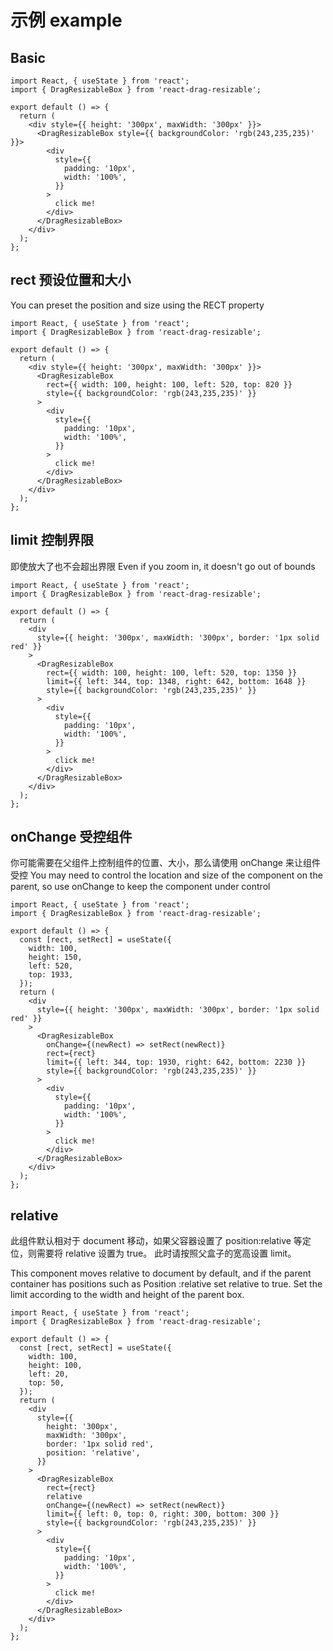 # 示例 example

## Basic

```tsx
import React, { useState } from 'react';
import { DragResizableBox } from 'react-drag-resizable';

export default () => {
  return (
    <div style={{ height: '300px', maxWidth: '300px' }}>
      <DragResizableBox style={{ backgroundColor: 'rgb(243,235,235)' }}>
        <div
          style={{
            padding: '10px',
            width: '100%',
          }}
        >
          click me!
        </div>
      </DragResizableBox>
    </div>
  );
};
```

## rect 预设位置和大小

You can preset the position and size using the RECT property

```tsx
import React, { useState } from 'react';
import { DragResizableBox } from 'react-drag-resizable';

export default () => {
  return (
    <div style={{ height: '300px', maxWidth: '300px' }}>
      <DragResizableBox
        rect={{ width: 100, height: 100, left: 520, top: 820 }}
        style={{ backgroundColor: 'rgb(243,235,235)' }}
      >
        <div
          style={{
            padding: '10px',
            width: '100%',
          }}
        >
          click me!
        </div>
      </DragResizableBox>
    </div>
  );
};
```

## limit 控制界限

即使放大了也不会超出界限
Even if you zoom in, it doesn't go out of bounds

```tsx
import React, { useState } from 'react';
import { DragResizableBox } from 'react-drag-resizable';

export default () => {
  return (
    <div
      style={{ height: '300px', maxWidth: '300px', border: '1px solid red' }}
    >
      <DragResizableBox
        rect={{ width: 100, height: 100, left: 520, top: 1350 }}
        limit={{ left: 344, top: 1348, right: 642, bottom: 1648 }}
        style={{ backgroundColor: 'rgb(243,235,235)' }}
      >
        <div
          style={{
            padding: '10px',
            width: '100%',
          }}
        >
          click me!
        </div>
      </DragResizableBox>
    </div>
  );
};
```

## onChange 受控组件

你可能需要在父组件上控制组件的位置、大小，那么请使用 onChange 来让组件受控
You may need to control the location and size of the component on the parent, so use onChange to keep the component under control

```tsx
import React, { useState } from 'react';
import { DragResizableBox } from 'react-drag-resizable';

export default () => {
  const [rect, setRect] = useState({
    width: 100,
    height: 150,
    left: 520,
    top: 1933,
  });
  return (
    <div
      style={{ height: '300px', maxWidth: '300px', border: '1px solid red' }}
    >
      <DragResizableBox
        onChange={(newRect) => setRect(newRect)}
        rect={rect}
        limit={{ left: 344, top: 1930, right: 642, bottom: 2230 }}
        style={{ backgroundColor: 'rgb(243,235,235)' }}
      >
        <div
          style={{
            padding: '10px',
            width: '100%',
          }}
        >
          click me!
        </div>
      </DragResizableBox>
    </div>
  );
};
```

## relative

此组件默认相对于 document 移动，如果父容器设置了 position:relative 等定位，则需要将 relative 设置为 true。
此时请按照父盒子的宽高设置 limit。

This component moves relative to document by default, and if the parent container has positions such as Position :relative set relative to true.
Set the limit according to the width and height of the parent box.

```tsx
import React, { useState } from 'react';
import { DragResizableBox } from 'react-drag-resizable';

export default () => {
  const [rect, setRect] = useState({
    width: 100,
    height: 100,
    left: 20,
    top: 50,
  });
  return (
    <div
      style={{
        height: '300px',
        maxWidth: '300px',
        border: '1px solid red',
        position: 'relative',
      }}
    >
      <DragResizableBox
        rect={rect}
        relative
        onChange={(newRect) => setRect(newRect)}
        limit={{ left: 0, top: 0, right: 300, bottom: 300 }}
        style={{ backgroundColor: 'rgb(243,235,235)' }}
      >
        <div
          style={{
            padding: '10px',
            width: '100%',
          }}
        >
          click me!
        </div>
      </DragResizableBox>
    </div>
  );
};
```

<API src='src/react-drag-resizable/index'>
